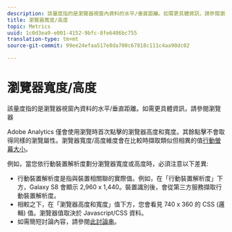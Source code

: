 ```yaml
---
description: 該量度指的是瀏覽器視窗內資料的水平/垂直距離。如需更具體資訊，請參閱瀏覽器
title: 瀏覽器寬度/高度
topic: Metrics
uuid: 1c0d3ea9-e001-4152-9bfc-8fe6406bc755
translation-type: tm+mt
source-git-commit: 99ee24efaa517e8da700c67818c111c4aa90dc02

---
```



# 瀏覽器寬度/高度

該量度指的是瀏覽器視窗內資料的水平/垂直距離。如需更具體資訊，請參閱瀏覽器

Adobe Analytics 僅會使用瀏覽時首次點擊的瀏覽器高度和寬度。其餘點擊不會取得同樣的瀏覽屬性。瀏覽器寬度/高度維度會在比較時擷取類似但相異的值[行動螢幕大小](/help/components/c-variables/dimensionslist/reports-mobile.md#topic_D306EA4558194488AC47A45B9C570150)。

例如，當您依行動裝置解析度劃分瀏覽器寬度或高度時，必須注意以下差異:

* 行動裝置解析度是指與裝置相關聯的實際值。例如，在「行動裝置解析度」下方，Galaxy S8 會顯示 2,960 x 1,440。裝置識別後，會從第三方服務擷取行動裝置解析度。
* 相較之下，在「瀏覽器高度和寬度」值下方，您會看見 740 x 360 的 CSS (邏輯) 值。瀏覽器值取決於 Javascript/CSS 資料。
* 如需簡短討論內容，請參閱[此討論串](https://stackoverflow.com/questions/8785643/what-exactly-is-device-pixel-ratio)。

